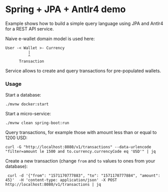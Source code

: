 # Spring + JPA + Antlr4 demo

Example shows how to build a simple query language using JPA and Antlr4 for a REST API service. 

Naive e-wallet domain model is used here: 

```
User -< Wallet >- Currency 
          |
          ^
      Transaction
```

Service allows to create and query transactions for pre-populated wallets.

### Usage

Start a database: 

```
./mvnw docker:start
```

Start a micro-service:

```
./mvnw clean spring-boot:run
```

Query transactions, for example those with amount less than or equal to 1200 USD:

```
curl -G "http://localhost:8080/v1/transactions" --data-urlencode "filter=amount le 1500 and to.currency.currencyCode eq 'USD'" | jq
```

Create a new transaction (change `from` and `to` values to ones from your database):

```
 curl -d '{"from": "1571170777883", "to": "1571170777884", "amount": 45}'  -H 'content-type: application/json' -X POST http://localhost:8080/v1/transactions | jq
```
